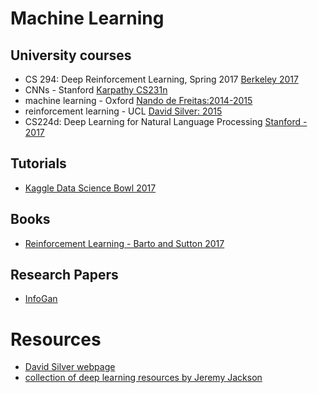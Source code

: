 
# Machine Learning
## University courses
   - CS 294: Deep Reinforcement Learning, Spring 2017 [Berkeley 2017](http://rll.berkeley.edu/deeprlcourse/)
   - CNNs - Stanford [Karpathy CS231n](http://cs231n.github.io/)
   - machine learning - Oxford [Nando de Freitas:2014-2015](https://www.cs.ox.ac.uk/people/nando.defreitas/machinelearning/)
   - reinforcement learning - UCL [David Silver: 2015](http://www0.cs.ucl.ac.uk/staff/D.Silver/web/Teaching.html)
   - CS224d: Deep Learning for Natural Language Processing [Stanford - 2017](http://cs224d.stanford.edu/)
   

## Tutorials
  - [Kaggle Data Science Bowl 2017](https://www.kaggle.com/c/second-annual-data-science-bowl)


## Books
  - [Reinforcement Learning - Barto and Sutton 2017](http://webdocs.cs.ualberta.ca/~sutton/book/the-book-2nd.html)
  
  
## Research Papers
  - [InfoGan](https://arxiv.org/abs/1606.03657)
  

# Resources
  - [David Silver webpage](http://www0.cs.ucl.ac.uk/staff/d.silver/web/Resources.html)
  - [collection of deep learning resources by Jeremy Jackson](http://www.jeremydjacksonphd.com/category/deep-learning/)
  
